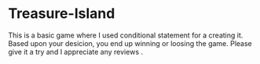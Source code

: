# Treasure-Island

This is a basic game where I used conditional statement for a creating it.
Based upon your desicion, you end up winning or loosing the game.
Please give it a try and I appreciate any reviews .
